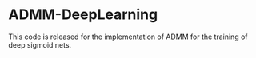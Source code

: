 # ADMM-DeepLearning
This code is released for the implementation of ADMM for the training of deep sigmoid nets.
